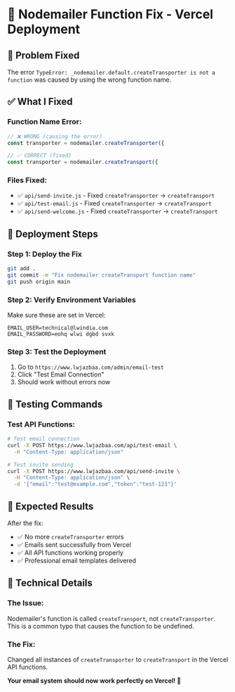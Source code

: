 # 🔧 Nodemailer Function Fix - Vercel Deployment

## 🎯 Problem Fixed
The error `TypeError: _nodemailer.default.createTransporter is not a function` was caused by using the wrong function name.

## ✅ What I Fixed

### **Function Name Error:**
```javascript
// ❌ WRONG (causing the error)
const transporter = nodemailer.createTransporter({

// ✅ CORRECT (fixed)
const transporter = nodemailer.createTransport({
```

### **Files Fixed:**
- ✅ `api/send-invite.js` - Fixed `createTransporter` → `createTransport`
- ✅ `api/test-email.js` - Fixed `createTransporter` → `createTransport`
- ✅ `api/send-welcome.js` - Fixed `createTransporter` → `createTransport`

## 🚀 Deployment Steps

### **Step 1: Deploy the Fix**
```bash
git add .
git commit -m "Fix nodemailer createTransport function name"
git push origin main
```

### **Step 2: Verify Environment Variables**
Make sure these are set in Vercel:
```
EMAIL_USER=technical@lwindia.com
EMAIL_PASSWORD=eohq wlwi dgbd svxk
```

### **Step 3: Test the Deployment**
1. Go to `https://www.lwjazbaa.com/admin/email-test`
2. Click "Test Email Connection"
3. Should work without errors now

## 🧪 Testing Commands

### **Test API Functions:**
```bash
# Test email connection
curl -X POST https://www.lwjazbaa.com/api/test-email \
  -H "Content-Type: application/json"

# Test invite sending
curl -X POST https://www.lwjazbaa.com/api/send-invite \
  -H "Content-Type: application/json" \
  -d '{"email":"test@example.com","token":"test-123"}'
```

## 🎉 Expected Results

After the fix:
- ✅ No more `createTransporter` errors
- ✅ Emails sent successfully from Vercel
- ✅ All API functions working properly
- ✅ Professional email templates delivered

## 🔧 Technical Details

### **The Issue:**
Nodemailer's function is called `createTransport`, not `createTransporter`. This is a common typo that causes the function to be undefined.

### **The Fix:**
Changed all instances of `createTransporter` to `createTransport` in the Vercel API functions.

**Your email system should now work perfectly on Vercel! 🚀** 